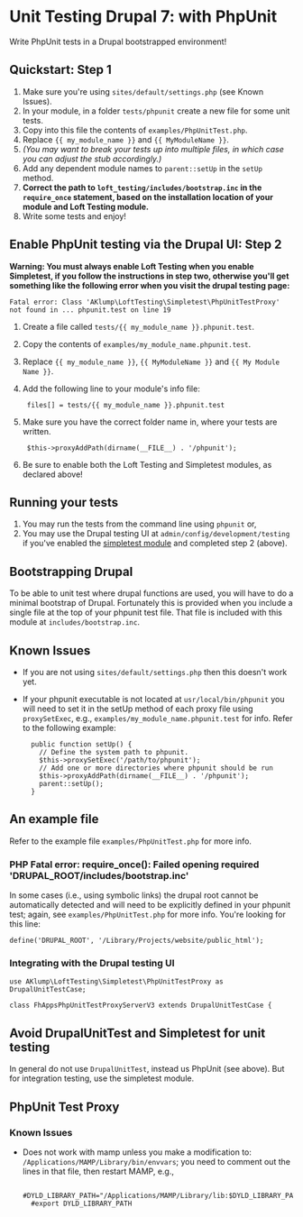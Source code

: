 # Unit Testing Drupal 7: with PhpUnit
Write PhpUnit tests in a Drupal bootstrapped environment!

## Quickstart: Step 1
1. Make sure you're using `sites/default/settings.php` (see Known Issues).
1. In your module, in a folder `tests/phpunit` create a new file for some unit tests.
1. Copy into this file the contents of `examples/PhpUnitTest.php`.
1. Replace `{{ my_module_name }}` and `{{ MyModuleName }}`.
1. _(You may want to break your tests up into multiple files, in which case you can adjust the stub accordingly.)_
1. Add any dependent module names to `parent::setUp` in the `setUp` method.
1. **Correct the path to `loft_testing/includes/bootstrap.inc` in the `require_once` statement, based on the installation location of your module and Loft Testing module.**
1. Write some tests and enjoy!

## Enable PhpUnit testing via the Drupal UI: Step 2

**Warning: You must always enable Loft Testing when you enable Simpletest, if you follow the instructions in step two, otherwise you'll get something like the following error when you visit the drupal testing page:**

    Fatal error: Class 'AKlump\LoftTesting\Simpletest\PhpUnitTestProxy' not found in ... phpunit.test on line 19

1. Create a file called `tests/{{ my_module_name }}.phpunit.test`.
1. Copy the contents of `examples/my_module_name.phpunit.test`.
1. Replace `{{ my_module_name }}`, `{{ MyModuleName }}` and `{{ My Module Name }}`.
1. Add the following line to your module's info file:

        files[] = tests/{{ my_module_name }}.phpunit.test

1. Make sure you have the correct folder name in, where your tests are written.

        $this->proxyAddPath(dirname(__FILE__) . '/phpunit');

1. Be sure to enable both the Loft Testing and Simpletest modules, as declared above!

## Running your tests
1. You may run the tests from the command line using `phpunit` or,
1. You may use the Drupal testing UI at `admin/config/development/testing` if you've enabled the [simpletest module](https://www.drupal.org/documentation/modules/simpletest) and completed step 2 (above).

## Bootstrapping Drupal
To be able to unit test where drupal functions are used, you will have to do a minimal bootstrap of Drupal.  Fortunately this is provided when you include a single file at the top of your phpunit test file. That file is included with this module at `includes/bootstrap.inc`.

## Known Issues
* If you are not using `sites/default/settings.php` then this doesn't work yet.
* If your phpunit executable is not located at `usr/local/bin/phpunit` you will need to set it in the setUp method of each proxy file using `proxySetExec`, e.g., `examples/my_module_name.phpunit.test` for info.  Refer to the following example:
    
        public function setUp() {
          // Define the system path to phpunit.
          $this->proxySetExec('/path/to/phpunit');
          // Add one or more directories where phpunit should be run
          $this->proxyAddPath(dirname(__FILE__) . '/phpunit');
          parent::setUp();
        }        

## An example file
  Refer to the example file `examples/PhpUnitTest.php` for more info.

### PHP Fatal error:  require_once(): Failed opening required 'DRUPAL_ROOT/includes/bootstrap.inc'
In some cases (i.e., using symbolic links) the drupal root cannot be automatically detected and will need to be explicitly defined in your phpunit test; again, see `examples/PhpUnitTest.php` for more info.  You're looking for this line:

    define('DRUPAL_ROOT', '/Library/Projects/website/public_html');

### Integrating with the Drupal testing UI

    use AKlump\LoftTesting\Simpletest\PhpUnitTestProxy as DrupalUnitTestCase;

    class FhAppsPhpUnitTestProxyServerV3 extends DrupalUnitTestCase {

## Avoid DrupalUnitTest and Simpletest for unit testing
In general do not use `DrupalUnitTest`, instead us PhpUnit (see above).  But for integration testing, use the simpletest module.


## PhpUnit Test Proxy
### Known Issues
* Does not work with mamp unless you make a modification to: `/Applications/MAMP/Library/bin/envvars`; you need to comment out the lines in that file, then restart MAMP, e.g., 

        #DYLD_LIBRARY_PATH="/Applications/MAMP/Library/lib:$DYLD_LIBRARY_PATH"
        #export DYLD_LIBRARY_PATH